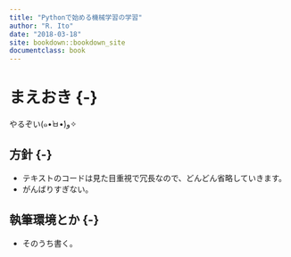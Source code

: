 ```yaml
---
title: "Pythonで始める機械学習の学習"
author: "R. Ito"
date: "2018-03-18"
site: bookdown::bookdown_site
documentclass: book
---
```


# まえおき {-}

やるぞい(๑•̀ㅂ•́)و✧

## 方針 {-}

- テキストのコードは見た目重視で冗長なので、どんどん省略していきます。
- がんばりすぎない。

## 執筆環境とか {-}

- そのうち書く。
